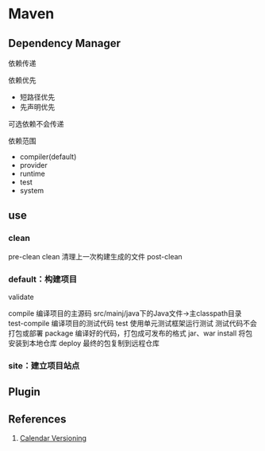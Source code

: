 # Maven



## Dependency Manager

依赖传递

依赖优先

- 短路径优先
- 先声明优先



可选依赖不会传递



依赖范围

- compiler(default)
- provider 
- runtime
- test
- system

## use

### clean
pre-clean
clean
清理上一次构建生成的文件
post-clean

### default：构建项目
validate

compile
编译项目的主源码
src/mainj/java下的Java文件→主classpath目录
test-compile
编译项目的测试代码
test
使用单元测试框架运行测试
测试代码不会打包或部署
package
编译好的代码，打包成可发布的格式
jar、war
install
将包安装到本地仓库
deploy
最终的包复制到远程仓库

### site：建立项目站点

## Plugin

## References
1. [Calendar Versioning](https://calver.org/)